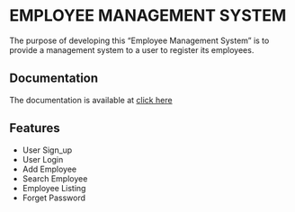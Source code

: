 
# EMPLOYEE MANAGEMENT SYSTEM

The purpose of developing this “Employee Management System” 
is to provide a management system to a user to register its 
employees.


## Documentation
The documentation is available at [click here](https://github.com/MalikAbdullah43/EmpManagement/blob/main/SRS.docx)

  
## Features

- User Sign_up
- User Login
- Add Employee
- Search Employee
- Employee Listing
- Forget Password

  